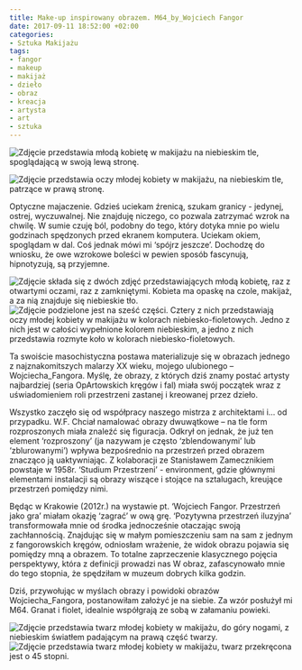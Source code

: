 ```yaml
---
title: Make-up inspirowany obrazem. M64_by_Wojciech Fangor
date: 2017-09-11 18:52:00 +02:00
categories:
- Sztuka Makijażu
tags:
- fangor
- makeup
- makijaż
- dzieło
- obraz
- kreacja
- artysta
- art
- sztuka
---
```


![Zdjęcie przedstawia młodą kobietę w makijażu na niebieskim tle, spoglądającą w swoją lewą stronę.](https://assets0.ello.co/uploads/asset/attachment/6212854/ello-optimized-8ec92992.jpg)

![Zdjęcie przedstawia oczy młodej kobiety w makijażu, na niebieskim tle, patrzące w prawą stronę.](https://assets1.ello.co/uploads/asset/attachment/6213303/ello-optimized-b1f7e367.jpg)

<olela-narrative>
Optyczne majaczenie. Gdzieś uciekam źrenicą, szukam granicy - jedynej, ostrej, wyczuwalnej. Nie znajduję niczego, co pozwala zatrzymać wzrok na chwilę. W sumie czuję ból, podobny do tego, który dotyka mnie po wielu godzinach spędzonych przed ekranem komputera. Uciekam okiem, spoglądam w dal. Coś jednak mówi mi ‘spójrz jeszcze’. Dochodzę do wniosku, że owe wzrokowe boleści w pewien sposób fascynują, hipnotyzują, są przyjemne.
</olela-narrative>

![Zdjęcie składa się z dwóch zdjęć przedstawiających młodą kobietę, raz z otwartymi oczami, raz z zamkniętymi. Kobieta ma opaskę na czole, makijaż, a za nią znajduje się niebieskie tło.](https://assets0.ello.co/uploads/asset/attachment/6213301/ello-optimized-fa8bc903.jpg)
![Zdjęcie podzielone jest na sześć części. Cztery z nich przedstawiają oczy młodej kobiety w makijażu w kolorach niebiesko-fioletowych. Jedno z nich jest w całości wypełnione kolorem niebieskim, a jedno z nich przedstawia rozmyte koło w kolorach niebiesko-fioletowych.](https://assets2.ello.co/uploads/asset/attachment/6213302/ello-optimized-8bf9fab5.jpg)

Ta swoiście masochistyczna postawa materializuje się w obrazach jednego z najznakomitszych malarzy XX wieku, mojego ulubionego – Wojciecha_Fangora. Myślę, że obrazy, z których dziś znamy postać artysty najbardziej (seria OpArtowskich kręgów i fal) miała swój początek wraz z uświadomieniem roli przestrzeni zastanej i kreowanej przez dzieło. 

Wszystko zaczęło się od współpracy naszego mistrza z architektami i… od przypadku. W.F. Chciał namalować obrazy dwuwątkowe – na tle form rozproszonych miała znaleźć się figuracja. Odkrył on jednak, że już ten element ‘rozproszony’ (ja nazywam je często ‘zblendowanymi’ lub ‘zblurowanymi’) wpływa bezpośrednio na przestrzeń przed obrazem znacząco ją uaktywniając. Z kolaboracji ze Stanisławem Zamecznikiem powstaje w 1958r. ‘Studium Przestrzeni’ - environment, gdzie głównymi elementami instalacji są obrazy wiszące i stojące na sztalugach, kreujące przestrzeń pomiędzy nimi. 

Będąc w Krakowie (2012r.) na wystawie pt. ‘Wojciech Fangor. Przestrzeń jako gra’ miałam okazję ‘zagrać’ w ową grę. ‘Pozytywna przestrzeń iluzyjna’ transformowała mnie od środka jednocześnie otaczając swoją zachłannością. Znajdując się w małym pomieszczeniu sam na sam z jednym z fangorowskich kręgów, odniosłam wrażenie, że widok obrazu pojawia się pomiędzy mną a obrazem. To totalne zaprzeczenie klasycznego pojęcia perspektywy, która z definicji prowadzi nas W obraz, zafascynowało mnie do tego stopnia, że spędziłam w muzeum dobrych kilka godzin.

Dziś, przywołując w myślach obrazy i powidoki obrazów Wojciecha_Fangora, postanowiłam założyć je na siebie. Za wzór posłużył mi M64. Granat i fiolet, idealnie współgrają ze sobą w załamaniu powieki. 

![Zdjęcie przedstawia twarz młodej kobiety w makijażu, do góry nogami, z niebieskim światłem padającym na prawą część twarzy.](https://assets2.ello.co/uploads/asset/attachment/6212890/ello-optimized-b9dcd943.jpg)
![Zdjęcie przedstawia twarz młodej kobiety w makijażu, twarz przekręcona jest o 45 stopni.](https://assets0.ello.co/uploads/asset/attachment/6212884/ello-optimized-794ded76.jpg)
